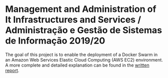 # Management and Administration of It Infrastructures and Services / Administração e Gestão de Sistemas de Informação 2019/20

The goal of this project is to enable the deployment of a Docker Swarm in an Amazon Web Services Elastic Cloud Computing (AWS EC2) environment.
A more complete and detailed explanation can be found in the [written report](./IST_UL_Lab_Guide_AGISIT_2019_20.pdf).
